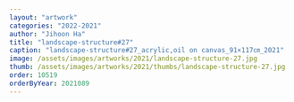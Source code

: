 ```yaml
---
layout: "artwork"
categories: "2022-2021"
author: "Jihoon Ha"
title: "landscape-structure#27"
caption: "landscape-structure#27_acrylic,oil on canvas_91×117㎝_2021"
image: /assets/images/artworks/2021/landscape-structure-27.jpg
thumb: /assets/images/artworks/2021/thumbs/landscape-structure-27.jpg
order: 10519
orderByYear: 2021089
---
```

